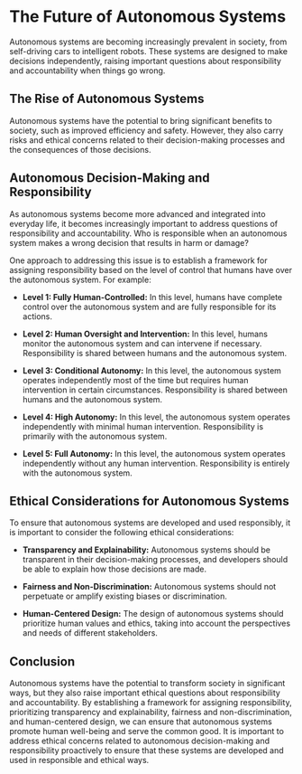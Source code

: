 The Future of Autonomous Systems
==========================================================================================

Autonomous systems are becoming increasingly prevalent in society, from self-driving cars to intelligent robots. These systems are designed to make decisions independently, raising important questions about responsibility and accountability when things go wrong.

The Rise of Autonomous Systems
------------------------------

Autonomous systems have the potential to bring significant benefits to society, such as improved efficiency and safety. However, they also carry risks and ethical concerns related to their decision-making processes and the consequences of those decisions.

Autonomous Decision-Making and Responsibility
---------------------------------------------

As autonomous systems become more advanced and integrated into everyday life, it becomes increasingly important to address questions of responsibility and accountability. Who is responsible when an autonomous system makes a wrong decision that results in harm or damage?

One approach to addressing this issue is to establish a framework for assigning responsibility based on the level of control that humans have over the autonomous system. For example:

* **Level 1: Fully Human-Controlled:** In this level, humans have complete control over the autonomous system and are fully responsible for its actions.

* **Level 2: Human Oversight and Intervention:** In this level, humans monitor the autonomous system and can intervene if necessary. Responsibility is shared between humans and the autonomous system.

* **Level 3: Conditional Autonomy:** In this level, the autonomous system operates independently most of the time but requires human intervention in certain circumstances. Responsibility is shared between humans and the autonomous system.

* **Level 4: High Autonomy:** In this level, the autonomous system operates independently with minimal human intervention. Responsibility is primarily with the autonomous system.

* **Level 5: Full Autonomy:** In this level, the autonomous system operates independently without any human intervention. Responsibility is entirely with the autonomous system.

Ethical Considerations for Autonomous Systems
---------------------------------------------

To ensure that autonomous systems are developed and used responsibly, it is important to consider the following ethical considerations:

* **Transparency and Explainability:** Autonomous systems should be transparent in their decision-making processes, and developers should be able to explain how those decisions are made.

* **Fairness and Non-Discrimination:** Autonomous systems should not perpetuate or amplify existing biases or discrimination.

* **Human-Centered Design:** The design of autonomous systems should prioritize human values and ethics, taking into account the perspectives and needs of different stakeholders.

Conclusion
----------

Autonomous systems have the potential to transform society in significant ways, but they also raise important ethical questions about responsibility and accountability. By establishing a framework for assigning responsibility, prioritizing transparency and explainability, fairness and non-discrimination, and human-centered design, we can ensure that autonomous systems promote human well-being and serve the common good. It is important to address ethical concerns related to autonomous decision-making and responsibility proactively to ensure that these systems are developed and used in responsible and ethical ways.
